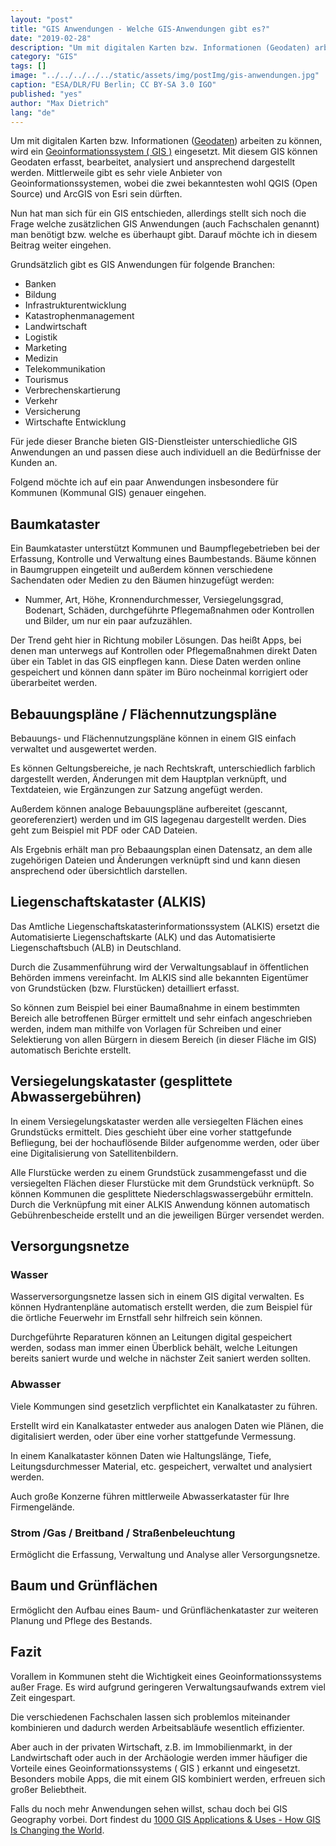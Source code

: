 ```yaml
---
layout: "post"
title: "GIS Anwendungen - Welche GIS-Anwendungen gibt es?"
date: "2019-02-28"
description: "Um mit digitalen Karten bzw. Informationen (Geodaten) arbeiten zu können, wird ein Geoinformationssystem ( GIS ) eingesetzt. Mit diesem GIS können Geodaten erfasst, bearbeitet, analysiert und ansprechend dargestellt werden."
category: "GIS"
tags: []
image: "../../../../../static/assets/img/postImg/gis-anwendungen.jpg"
caption: "ESA/DLR/FU Berlin; CC BY-SA 3.0 IGO"
published: "yes"
author: "Max Dietrich"
lang: "de"
---
```


Um mit digitalen Karten bzw. Informationen ([Geodaten](/gis/was-sind-geodaten)) arbeiten zu können, wird ein [Geoinformationssystem ( GIS )](/gis/was-ist-gis "Was ist GIS?") eingesetzt. Mit diesem GIS können Geodaten erfasst, bearbeitet, analysiert und ansprechend dargestellt werden. Mittlerweile gibt es sehr viele Anbieter von Geoinformationssystemen, wobei die zwei bekanntesten wohl QGIS (Open Source) und ArcGIS von Esri sein dürften.

Nun hat man sich für ein GIS entschieden, allerdings stellt sich noch die Frage welche zusätzlichen GIS Anwendungen (auch Fachschalen genannt) man benötigt bzw. welche es überhaupt gibt. Darauf möchte ich in diesem Beitrag weiter eingehen.

Grundsätzlich gibt es GIS Anwendungen für folgende Branchen:

*   Banken
*   Bildung
*   Infrastrukturentwicklung
*   Katastrophenmanagement
*   Landwirtschaft
*   Logistik
*   Marketing
*   Medizin
*   Telekommunikation
*   Tourismus
*   Verbrechenskartierung
*   Verkehr
*   Versicherung
*   Wirtschafte Entwicklung

Für jede dieser Branche bieten GIS-Dienstleister unterschiedliche GIS Anwendungen an und passen diese auch individuell an die Bedürfnisse der Kunden an.

Folgend möchte ich auf ein paar Anwendungen insbesondere für Kommunen (Kommunal GIS) genauer eingehen.

## Baumkataster

Ein Baumkataster unterstützt Kommunen und Baumpflegebetrieben bei der Erfassung, Kontrolle und Verwaltung eines Baumbestands. Bäume können in Baumgruppen eingeteilt und außerdem können verschiedene Sachendaten oder Medien zu den Bäumen hinzugefügt werden:

*   Nummer, Art, Höhe, Kronnendurchmesser, Versiegelungsgrad, Bodenart, Schäden, durchgeführte Pflegemaßnahmen oder Kontrollen und Bilder, um nur ein paar aufzuzählen.

Der Trend geht hier in Richtung mobiler Lösungen. Das heißt Apps, bei denen man unterwegs auf Kontrollen oder Pflegemaßnahmen direkt Daten über ein Tablet in das GIS einpflegen kann. Diese Daten werden online gespeichert und können dann später im Büro nocheinmal korrigiert oder überarbeitet werden.

## Bebauungspläne / Flächennutzungspläne

Bebauungs- und Flächennutzungspläne können in einem GIS einfach verwaltet und ausgewertet werden.

Es können Geltungsbereiche, je nach Rechtskraft, unterschiedlich farblich dargestellt werden, Änderungen mit dem Hauptplan verknüpft, und Textdateien, wie Ergänzungen zur Satzung angefügt werden.

Außerdem können analoge Bebauungspläne aufbereitet (gescannt, georeferenziert) werden und im GIS lagegenau dargestellt werden. Dies geht zum Beispiel mit PDF oder CAD Dateien.

Als Ergebnis erhält man pro Bebaaungsplan einen Datensatz, an dem alle zugehörigen Dateien und Änderungen verknüpft sind und kann diesen ansprechend oder übersichtlich darstellen.

## Liegenschaftskataster (ALKIS)

Das Amtliche Liegenschaftskatasterinformationssystem (ALKIS) ersetzt die Automatisierte Liegenschaftskarte (ALK) und das Automatisierte Liegenschaftsbuch (ALB) in Deutschland.

Durch die Zusammenführung wird der Verwaltungsablauf in öffentlichen Behörden immens vereinfacht. Im ALKIS sind alle bekannten Eigentümer von Grundstücken (bzw. Flurstücken) detailliert erfasst.

So können zum Beispiel bei einer Baumaßnahme in einem bestimmten Bereich alle betroffenen Bürger ermittelt und sehr einfach angeschrieben werden, indem man mithilfe von Vorlagen für Schreiben und einer Selektierung von allen Bürgern in diesem Bereich (in dieser Fläche im GIS) automatisch Berichte erstellt.

## Versiegelungskataster (gesplittete Abwassergebühren)

In einem Versiegelungskataster werden alle versiegelten Flächen eines Grundstücks ermittelt. Dies geschieht über eine vorher stattgefunde Befliegung, bei der hochauflösende Bilder aufgenomme werden, oder über eine Digitalisierung von Satellitenbildern.

Alle Flurstücke werden zu einem Grundstück zusammengefasst und die versiegelten Flächen dieser Flurstücke mit dem Grundstück verknüpft. So können Kommunen die gesplittete Niederschlagswassergebühr ermitteln. Durch die Verknüpfung mit einer ALKIS Anwendung können automatisch Gebührenbescheide erstellt und an die jeweiligen Bürger versendet werden.

## Versorgungsnetze

### Wasser


Wasserversorgungsnetze lassen sich in einem GIS digital verwalten. Es können Hydrantenpläne automatisch erstellt werden, die zum Beispiel für die örtliche Feuerwehr im Ernstfall sehr hilfreich sein können.

Durchgeführte Reparaturen können an Leitungen digital gespeichert werden, sodass man immer einen Überblick behält, welche Leitungen bereits saniert wurde und welche in nächster Zeit saniert werden sollten.

### Abwasser

Viele Kommungen sind gesetzlich verpflichtet ein Kanalkataster zu führen.

Erstellt wird ein Kanalkataster entweder aus analogen Daten wie Plänen, die digitalisiert werden, oder über eine vorher stattgefunde Vermessung.

In einem Kanalkataster können Daten wie Haltungslänge, Tiefe, Leitungsdurchmesser Material, etc. gespeichert, verwaltet und analysiert werden.

Auch große Konzerne führen mittlerweile Abwasserkataster für Ihre Firmengelände.

### Strom /Gas / Breitband / Straßenbeleuchtung

Ermöglicht die Erfassung, Verwaltung und Analyse aller Versorgungsnetze.

## Baum und Grünflächen

Ermöglicht den Aufbau eines Baum- und Grünflächenkataster zur weiteren Planung und Pflege des Bestands.

## Fazit

Vorallem in Kommunen steht die Wichtigkeit eines Geoinformationssystems außer Frage. Es wird aufgrund geringeren Verwaltungsaufwands extrem viel Zeit eingespart.

Die verschiedenen Fachschalen lassen sich problemlos miteinander kombinieren und dadurch werden Arbeitsabläufe wesentlich effizienter.

Aber auch in der privaten Wirtschaft, z.B. im Immobilienmarkt, in der Landwirtschaft oder auch in der Archäologie werden immer häufiger die Vorteile eines Geoinformationssystems ( GIS ) erkannt und eingesetzt. Besonders mobile Apps, die mit einem GIS kombiniert werden, erfreuen sich großer Beliebtheit.

Falls du noch mehr Anwendungen sehen willst, schau doch bei GIS Geography vorbei. Dort findest du [1000 GIS Applications & Uses - How GIS Is Changing the World](https://gisgeography.com/gis-applications-uses/).